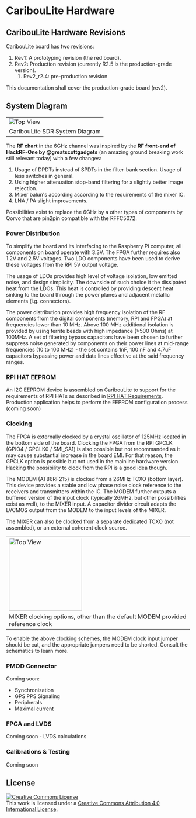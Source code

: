 # CaribouLite Hardware

## CaribouLite Hardware Revisions

CaribouLite board has two revisions:

1. Rev1: A prototyping revision (the red board).
2. Rev2: Production revision (currently R2.5 is the production-grade version).
   1. Rev2_r2.4: pre-production revision

This documentation shall cover the production-grade board (rev2).

## System Diagram

<table>
  <tr>
    <td><img src="../docs/system/system_view.png" alt="Top View"></td>
  </tr>
  <tr>
    <td>CaribouLite SDR System Diagram</td>
  </tr>
</table>

The **RF chart** in the 6GHz channel was inspired by the **RF front-end of HackRF-One by @greatscottgadgets** (an amazing ground breaking work still relevant today) with a few changes:
1. Usage of DPDTs instead of SPDTs in the filter-bank section. Usage of less switches in general.
2. Using higher attenuation stop-band filtering for a slightly better image rejection.
3. Mixer balun's according according to the requirements of the mixer IC.
4. LNA / PA slight improvements.

Possibilities exist to replace the 6GHz by a other types of components by Qorvo that are pin2pin compatible with the RFFC5072.

### Power Distribution

To simplify the board and its interfacing to the Raspberry Pi computer, all components on board operate with 3.3V. The FPGA further requires also 1.2V and 2.5V voltages. Two LDO components have been used to derive these voltages from the RPI 5V output voltage.

The usage of LDOs provides high level of voltage isolation, low emitted noise, and design simplicity. The downside of such choice it the dissipated heat from the LDOs. This heat is controlled by providing descent heat sinking to the board through the power planes and adjacent metallic elements (i.g. connectors).

The power distribution provides high frequency isolation of the RF components from the digital components (memory, RPI and FPGA) at frequencies lower than 10 MHz. Above 100 MHz additional isolation is provided by using ferrite beads with high impedance (>500 Ohms) at 100MHz. A set of filtering bypass capacitors have been chosen to further suppress noise generated by components on their power lines at mid-range frequencies (10 to 100 MHz) - the set contains 1nF, 100 nF and 4.7uF capacitors bypassing power and data lines effective at the said frequency ranges.

### RPI HAT EEPROM

An I2C EEPROM device is assembled on CaribouLite to support for the requirements of RPI HATs as described in [RPI HAT Requirements](https://github.com/raspberrypi/hats).
Production application helps to perform the EEPROM configuration process (coming soon)

### Clocking

The FPGA is externally clocked by a crystal oscillator of 125MHz located in the bottom side of the board.
Clocking the FPGA from the RPI GPCLK (GPIO4 / GPCLK0 / SMI_SA1) is also possible but not recommanded as it may cause substantial increase in the board EMI. For that reason, the GPCLK option is possible but not used in the mainline hardware version. Hacking the possibility to clock from the RPI is a good idea though.

The MODEM (AT86RF215) is clocked from a 26MHz TCXO (bottom layer). This device provides a stable and low phase noise clock reference to the receivers and transmitters within the IC. The MODEM further outputs a buffered version of the input clock (typically 26MHz, but other possibilities exist as well), to the MIXER input. A capacitor divider circuit adapts the LVCMOS output from the MODEM to the input levels of the MIXER.

The MIXER can also be clocked from a separate dedicated TCXO (not assembled), or an external coherent clock source.
<table>
  <tr>
    <td><img src="../docs/system/instructions_clocking_mixer.png" alt="Top View" height=200></td>
  </tr>
  <tr>
    <td>MIXER clocking options, other than the default MODEM provided reference clock</td>
  </tr>
</table>
To enable the above clocking schemes, the MODEM clock input jumper should be cut, and the appropriate jumpers need to be shorted. Consult the schematics to learn more.

### PMOD Connector

Coming soon:

* Synchronization
* GPS PPS Signaling
* Peripherals
* Maximal current

### FPGA and LVDS

Coming soon - LVDS calculations

### Calibrations & Testing

Coming soon

## License

<a rel="license" href="http://creativecommons.org/licenses/by/4.0/"><img alt="Creative Commons License" style="border-width:0" src="https://i.creativecommons.org/l/by/4.0/88x31.png" /></a><br />This work is licensed under a <a rel="license" href="http://creativecommons.org/licenses/by/4.0/">Creative Commons Attribution 4.0 International License</a>.
